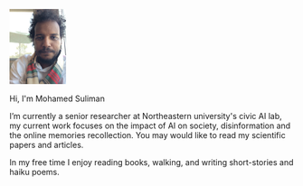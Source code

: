 <img
  src="https://github.com/Kambal85/-----/blob/main/IMG_0189.JPG"
  style="display: inline-block; margin: 0 auto; max-width: 100px">


Hi, I'm Mohamed Suliman
 
I’m currently a senior researcher at Northeastern university's civic AI lab, my current work focuses on the impact of AI on society, disinformation and the online memories recollection. You may would like to read my scientific papers and articles.


In my free time I enjoy reading books, walking, and writing short-stories and haiku poems. 
 
 

 
 
 
